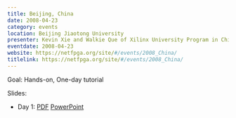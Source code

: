 ```yaml
---
title: Beijing, China
date: 2008-04-23
category: events
location: Beijing Jiaotong University
presenter: Kevin Xie and Walkie Que of Xilinx University Program in China and Lian Shu (Vero) Zheng of Huawei
eventdate: 2008-04-23
website: https://netfpga.org/site/#/events/2008_China/
titlelink: https://netfpga.org/site/#/events/2008_China/
---
```


Goal: Hands-on, One-day tutorial

Slides:
- Day 1: [PDF](https://docs.google.com/open?id=0B4EuVzA5UdPReGRmbWQwQUhqWlE) [PowerPoint](https://docs.google.com/open?id=0B4EuVzA5UdPRWkk2SUNVQ1Y4NVE)
